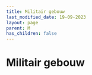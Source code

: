 ```yaml
---
title: Militair gebouw
last_modified_date: 19-09-2023
layout: page
parent: M
has_children: false
---
```


Militair gebouw
===============

